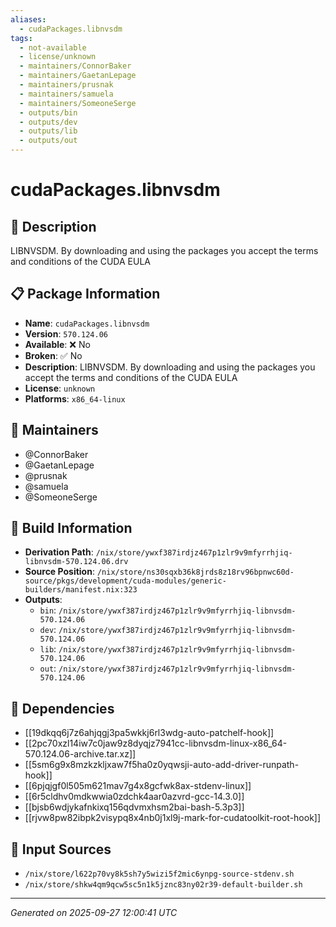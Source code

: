 ```yaml
---
aliases:
  - cudaPackages.libnvsdm
tags:
  - not-available
  - license/unknown
  - maintainers/ConnorBaker
  - maintainers/GaetanLepage
  - maintainers/prusnak
  - maintainers/samuela
  - maintainers/SomeoneSerge
  - outputs/bin
  - outputs/dev
  - outputs/lib
  - outputs/out
---
```


# cudaPackages.libnvsdm

## 📝 Description

LIBNVSDM. By downloading and using the packages you accept the terms and conditions of the CUDA EULA

## 📋 Package Information

- **Name**: `cudaPackages.libnvsdm`
- **Version**: `570.124.06`
- **Available**: ❌ No
- **Broken**: ✅ No
- **Description**: LIBNVSDM. By downloading and using the packages you accept the terms and conditions of the CUDA EULA
- **License**: `unknown`
- **Platforms**: `x86_64-linux`
## 👥 Maintainers

- @ConnorBaker
- @GaetanLepage
- @prusnak
- @samuela
- @SomeoneSerge


## 🔧 Build Information

- **Derivation Path**: `/nix/store/ywxf387irdjz467p1zlr9v9mfyrrhjiq-libnvsdm-570.124.06.drv`
- **Source Position**: `/nix/store/ns30sqxb36k8jrds8z18rv96bpnwc60d-source/pkgs/development/cuda-modules/generic-builders/manifest.nix:323`
- **Outputs**:
  - `bin`:  `/nix/store/ywxf387irdjz467p1zlr9v9mfyrrhjiq-libnvsdm-570.124.06`
  - `dev`:  `/nix/store/ywxf387irdjz467p1zlr9v9mfyrrhjiq-libnvsdm-570.124.06`
  - `lib`:  `/nix/store/ywxf387irdjz467p1zlr9v9mfyrrhjiq-libnvsdm-570.124.06`
  - `out`:  `/nix/store/ywxf387irdjz467p1zlr9v9mfyrrhjiq-libnvsdm-570.124.06`

## 🔗 Dependencies

- [[19dkqq6j7z6ahjqgj3pa5wkkj6rl3wdg-auto-patchelf-hook]]
- [[2pc70xzl14iw7c0jaw9z8dyqjz7941cc-libnvsdm-linux-x86_64-570.124.06-archive.tar.xz]]
- [[5sm6g9x8mzkzkljxaw7f5ha0z0yqwsji-auto-add-driver-runpath-hook]]
- [[6pjqjgf0l505m621mav7g4x8gcfwk8ax-stdenv-linux]]
- [[6r5cldhv0mdkwwia0zdchk4aar0azvrd-gcc-14.3.0]]
- [[bjsb6wdjykafnkixq156qdvmxhsm2bai-bash-5.3p3]]
- [[rjvw8pw82ibpk2visypq8x4nb0j1xl9j-mark-for-cudatoolkit-root-hook]]

## 📁 Input Sources

- `/nix/store/l622p70vy8k5sh7y5wizi5f2mic6ynpg-source-stdenv.sh`
- `/nix/store/shkw4qm9qcw5sc5n1k5jznc83ny02r39-default-builder.sh`

---
*Generated on 2025-09-27 12:00:41 UTC*
